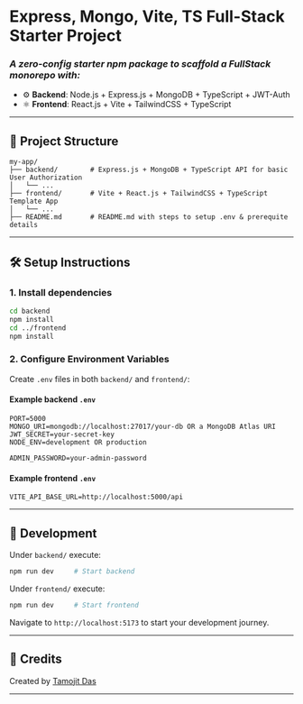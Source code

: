# Express, Mongo, Vite, TS Full-Stack Starter Project

### *A zero-config starter npm package to scaffold a FullStack monorepo with:*

- ⚙️ **Backend**: Node.js + Express.js + MongoDB + TypeScript + JWT-Auth
- ⚛️ **Frontend**: React.js + Vite + TailwindCSS + TypeScript

---

## 📁 Project Structure

```
my-app/
├── backend/        # Express.js + MongoDB + TypeScript API for basic User Authorization
│   └── ...
├── frontend/       # Vite + React.js + TailwindCSS + TypeScript Template App
│   └── ...
├── README.md       # README.md with steps to setup .env & prerequite details
```

---

## 🛠 Setup Instructions

### 1. Install dependencies

```bash
cd backend
npm install
cd ../frontend
npm install
```

### 2. Configure Environment Variables

Create `.env` files in both `backend/` and `frontend/`:

#### Example backend `.env`

```
PORT=5000
MONGO_URI=mongodb://localhost:27017/your-db OR a MongoDB Atlas URI
JWT_SECRET=your-secret-key
NODE_ENV=development OR production

ADMIN_PASSWORD=your-admin-password
```

#### Example frontend `.env`

```
VITE_API_BASE_URL=http://localhost:5000/api
```

---

## 🧪 Development

Under `backend/` execute:

```bash
npm run dev     # Start backend
```

Under `frontend/` execute:

```bash
npm run dev     # Start frontend
```

Navigate to `http://localhost:5173` to start your development journey.

---

## 🙌 Credits

Created by [Tamojit Das](https://github.com/Tamoziit)

---